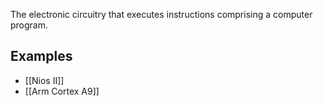 The electronic circuitry that executes instructions comprising a computer program.
## Examples
 - [[Nios II]]
 - [[Arm Cortex A9]]